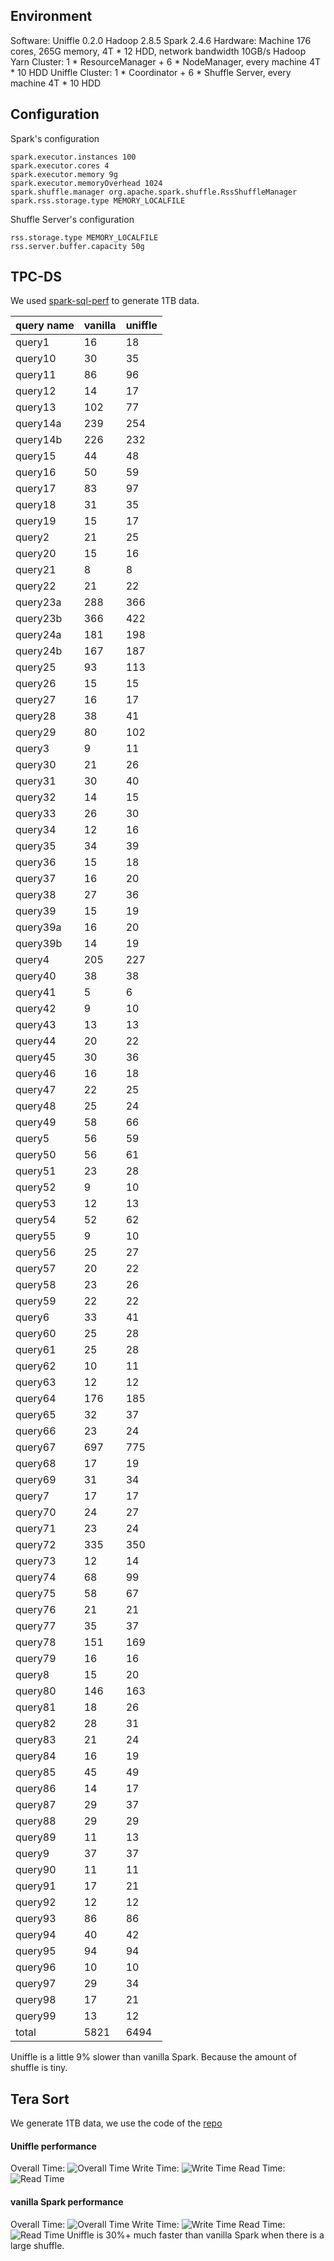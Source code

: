 <!--
  ~ Licensed to the Apache Software Foundation (ASF) under one or more
  ~ contributor license agreements.  See the NOTICE file distributed with
  ~ this work for additional information regarding copyright ownership.
  ~ The ASF licenses this file to You under the Apache License, Version 2.0
  ~ (the "License"); you may not use this file except in compliance with
  ~ the License.  You may obtain a copy of the License at
  ~
  ~    http://www.apache.org/licenses/LICENSE-2.0
  ~
  ~ Unless required by applicable law or agreed to in writing, software
  ~ distributed under the License is distributed on an "AS IS" BASIS,
  ~ WITHOUT WARRANTIES OR CONDITIONS OF ANY KIND, either express or implied.
  ~ See the License for the specific language governing permissions and
  ~ limitations under the License.
  -->
  ## Environment
  Software: Uniffle 0.2.0  Hadoop 2.8.5 Spark 2.4.6
  Hardware: Machine 176 cores, 265G memory, 4T * 12 HDD, network bandwidth 10GB/s
  Hadoop Yarn Cluster: 1 * ResourceManager + 6 * NodeManager, every machine 4T * 10 HDD
  Uniffle Cluster: 1 * Coordinator + 6 * Shuffle Server, every machine 4T * 10 HDD
  
  ## Configuration
  Spark's configuration
  ````
  spark.executor.instances 100
  spark.executor.cores 4
  spark.executor.memory 9g
  spark.executor.memoryOverhead 1024
  spark.shuffle.manager org.apache.spark.shuffle.RssShuffleManager
  spark.rss.storage.type MEMORY_LOCALFILE
  ````
  Shuffle Server's configuration
  ````
  rss.storage.type MEMORY_LOCALFILE
  rss.server.buffer.capacity 50g
  ````
  
  ## TPC-DS
  We used [spark-sql-perf](https://github.com/databricks/spark-sql-perf) to generate 1TB data.
  
  |query name|vanilla|uniffle|
  |---|---|---|
  |query1|16|18|
  |query10|30|35|
  |query11|86|96|
  |query12|14|17|
  |query13|102|77|
  |query14a|239|254|
  |query14b|226|232|
  |query15|44|48|
  |query16|50|59|
  |query17|83|97|
  |query18|31|35|
  |query19|15|17|
  |query2|21|25|
  |query20|15|16|
  |query21|8|8|
  |query22|21|22|
  |query23a|288|366|
  |query23b|366|422|
  |query24a|181|198|
  |query24b|167|187|
  |query25|93|113|
  |query26|15|15|
  |query27|16|17|
  |query28|38|41|
  |query29|80|102|
  |query3|9|11|
  |query30|21|26|
  |query31|30|40|
  |query32|14|15|
  |query33|26|30|
  |query34|12|16|
  |query35|34|39|
  |query36|15|18|
  |query37|16|20|
  |query38|27|36|
  |query39|15|19|
  |query39a|16|20|
  |query39b|14|19|
  |query4|205|227|
  |query40|38|38|
  |query41|5|6|
  |query42|9|10|
  |query43|13|13|
  |query44|20|22|
  |query45|30|36|
  |query46|16|18|
  |query47|22|25|
  |query48|25|24|
  |query49|58|66|
  |query5|56|59|
  |query50|56|61|
  |query51|23|28|
  |query52|9|10|
  |query53|12|13|
  |query54|52|62|
  |query55|9|10|
  |query56|25|27|
  |query57|20|22|
  |query58|23|26|
  |query59|22|22|
  |query6|33|41|
  |query60|25|28|
  |query61|25|28|
  |query62|10|11|
  |query63|12|12|
  |query64|176|185|
  |query65|32|37|
  |query66|23|24|
  |query67|697|775|
  |query68|17|19|
  |query69|31|34|
  |query7|17|17|
  |query70|24|27|
  |query71|23|24|
  |query72|335|350|
  |query73|12|14|
  |query74|68|99|
  |query75|58|67|
  |query76|21|21|
  |query77|35|37|
  |query78|151|169|
  |query79|16|16|
  |query8|15|20|
  |query80|146|163|
  |query81|18|26|
  |query82|28|31|
  |query83|21|24|
  |query84|16|19|
  |query85|45|49|
  |query86|14|17|
  |query87|29|37|
  |query88|29|29|
  |query89|11|13|
  |query9|37|37|
  |query90|11|11|
  |query91|17|21|
  |query92|12|12|
  |query93|86|86|
  |query94|40|42|
  |query95|94|94|
  |query96|10|10|
  |query97|29|34|
  |query98|17|21|
  |query99|13|12|
  |total|5821|6494|
  
  Uniffle is a little 9% slower than vanilla Spark. Because the amount of shuffle is tiny.
  
  ## Tera Sort
  We generate 1TB data, we use the code of the [repo](https://github.com/ehiggs/spark-terasort)
  #### Uniffle performance
  Overall Time:
  ![Overall Time](asset/rss_benchmark3.png)
  Write Time:
  ![Write Time](asset/rss_benchmark2.png)
  Read Time:
  ![Read Time](asset/rss_benchmark1.png)
  #### vanilla Spark performance
  Overall Time:
  ![Overall Time](asset/vanilla_benchmark1.png)
  Write Time:
  ![Write Time](asset/vanilla_benchmark2.png)
  Read Time:
  ![Read Time](asset/vanilla_benchmark3.png)
  Uniffle is 30%+ much faster than vanilla Spark when there is a large shuffle.
  
  
  
  